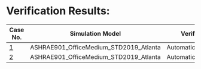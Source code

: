 
# Verification Results:

| Case No.               | Simulation Model                           | Verification Class | Sample # | Pass # | Fail # | Verification Passed? |
| ---------------------- | ------------------------------------------ | ------------------ | -------- | ------ | ------ | -------------------- |
| [1](./case-1.md) | ASHRAE901_OfficeMedium_STD2019_Atlanta | AutomaticOADamperControl | 52560 | 16902 | 0 | True |
| [2](./case-2.md) | ASHRAE901_OfficeMedium_STD2019_Atlanta | AutomaticOADamperControl | 52560 | 16902 | 0 | True |
